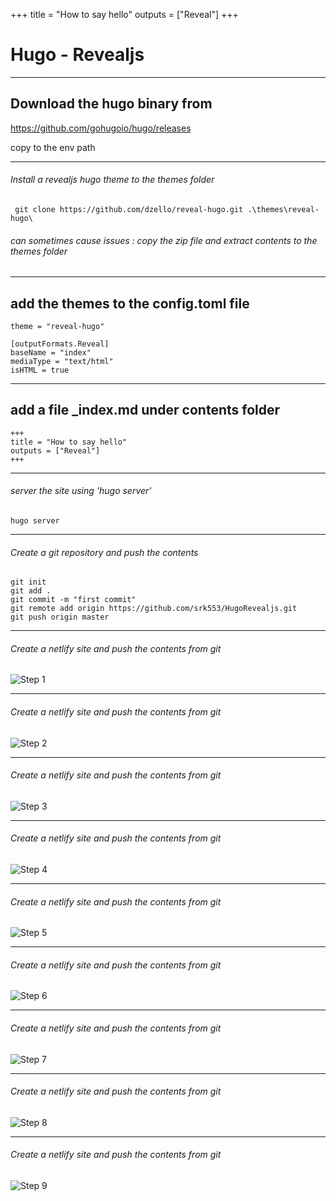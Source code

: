 +++
title = "How to say hello"
outputs = ["Reveal"]
+++

# Hugo - Revealjs 

---

## Download the hugo binary from 
https://github.com/gohugoio/hugo/releases

copy to the env path

---

###### Install a revealjs hugo theme to the themes folder

```
 git clone https://github.com/dzello/reveal-hugo.git .\themes\reveal-hugo\
```

###### can sometimes cause issues : copy the zip file and extract contents to the themes folder

---

## add the themes to the config.toml file

```
theme = "reveal-hugo"

[outputFormats.Reveal]
baseName = "index"
mediaType = "text/html"
isHTML = true
```
---

## add a file _index.md under contents folder 
```
+++
title = "How to say hello"
outputs = ["Reveal"]
+++
```
---

###### server the site using 'hugo server'
```
hugo server
```

---

###### Create a git repository and push the contents

```
git init
git add .
git commit -m "first commit"
git remote add origin https://github.com/srk553/HugoRevealjs.git
git push origin master

```

---

###### Create a netlify site and push the contents from git

![Step 1](/1.png)

---

###### Create a netlify site and push the contents from git

![Step 2](/2.png)

---

###### Create a netlify site and push the contents from git

![Step 3](/3.png)

---

###### Create a netlify site and push the contents from git

![Step 4](/4.png)

---

###### Create a netlify site and push the contents from git

![Step 5](/5.png)

---
###### Create a netlify site and push the contents from git

![Step 6](/6.png)

---

###### Create a netlify site and push the contents from git

![Step 7](/7.png)

---
###### Create a netlify site and push the contents from git

![Step 8](/8.png)

---
###### Create a netlify site and push the contents from git

![Step 9](/9.png)